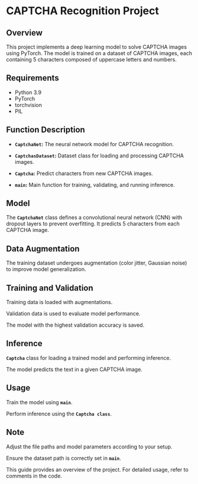 # CAPTCHA Recognition Project

## Overview

This project implements a deep learning model to solve CAPTCHA images using PyTorch. The model is trained on a dataset of CAPTCHA images, each containing 5 characters composed of uppercase letters and numbers.

## Requirements

- Python 3.9
- PyTorch
- torchvision
- PIL

## Function Description

- **`CaptchaNet`:** The neural network model for CAPTCHA recognition.

- **`CaptchasDataset`:** Dataset class for loading and processing CAPTCHA images.

- **`Captcha`:** Predict characters from new CAPTCHA images.

- **`main`:** Main function for training, validating, and running inference.

## Model

The **`CaptchaNet`** class defines a convolutional neural network (CNN) with dropout layers to prevent overfitting. It predicts 5 characters from each CAPTCHA image.

## Data Augmentation

The training dataset undergoes augmentation (color jitter, Gaussian noise) to improve model generalization.

  
## Training and Validation

Training data is loaded with augmentations.

Validation data is used to evaluate model performance.

The model with the highest validation accuracy is saved.

## Inference

**`Captcha`** class for loading a trained model and performing inference.

The model predicts the text in a given CAPTCHA image.

## Usage

Train the model using **`main`**.

Perform inference using the **`Captcha class`**.

## Note

Adjust the file paths and model parameters according to your setup.

Ensure the dataset path is correctly set in **`main`**.

This guide provides an overview of the project. For detailed usage, refer to comments in the code.
